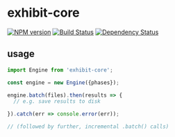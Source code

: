 # exhibit-core

[![NPM version][npm-image]][npm-url] [![Build Status][travis-image]][travis-url] [![Dependency Status][depstat-image]][depstat-url]

## usage

```js
import Engine from 'exhibit-core';

const engine = new Engine({phases});

engine.batch(files).then(results => {
  // e.g. save results to disk

}).catch(err => console.error(err));

// (followed by further, incremental .batch() calls)
```


<!-- badge URLs -->
[npm-url]: https://npmjs.org/package/multiform-build
[npm-image]: https://img.shields.io/npm/v/multiform-build.svg?style=flat-square

[travis-url]: http://travis-ci.org/callumlocke/multiform-build
[travis-image]: https://img.shields.io/travis/callumlocke/multiform-build.svg?style=flat-square

[depstat-url]: https://david-dm.org/callumlocke/multiform-build
[depstat-image]: https://img.shields.io/david/callumlocke/virtual-folder.svg?style=flat-square
